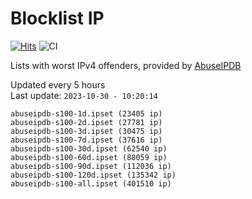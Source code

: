 # Blocklist IP

[![Hits](https://hits.seeyoufarm.com/api/count/incr/badge.svg?url=https%3A%2F%2Fgithub.com%2Fborestad%2Fblocklist-ip%2F&count_bg=%2379C83D&title_bg=%23555555&icon=&icon_color=%23E7E7E7&title=hits&edge_flat=false)](https://hits.seeyoufarm.com)  ![CI](https://img.shields.io/github/workflow/status/borestad/blocklist-ip/CI?style=flat-square)

Lists with worst IPv4 offenders, provided by [AbuseIPDB](https://www.abuseipdb.com/)

<!-- FOOTER-PLACEHOLDER -->
Updated every 5 hours<br>
Last update: `2023-10-30 - 10:20:14`
```
abuseipdb-s100-1d.ipset (23405 ip)
abuseipdb-s100-2d.ipset (27781 ip)
abuseipdb-s100-3d.ipset (30475 ip)
abuseipdb-s100-7d.ipset (37616 ip)
abuseipdb-s100-30d.ipset (62540 ip)
abuseipdb-s100-60d.ipset (88059 ip)
abuseipdb-s100-90d.ipset (112036 ip)
abuseipdb-s100-120d.ipset (135342 ip)
abuseipdb-s100-all.ipset (401510 ip)
```
